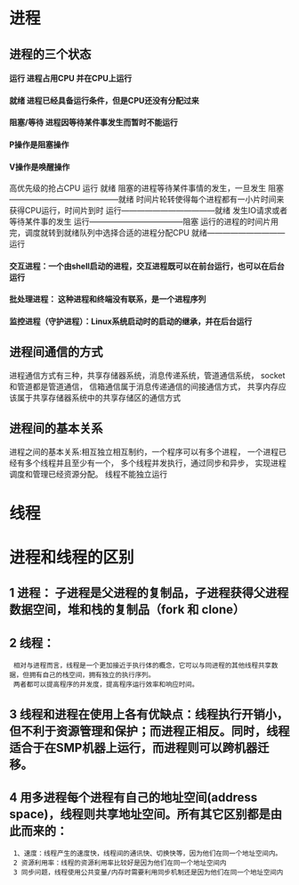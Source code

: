 
# 进程

## 进程的三个状态
####  运行  进程占用CPU 并在CPU上运行
####  就绪  进程已经具备运行条件，但是CPU还没有分配过来
####  阻塞/等待  进程因等待某件事发生而暂时不能运行
#### P操作是阻塞操作
#### V操作是唤醒操作
  
  高优先级的抢占CPU                                          运行  就绪
  阻塞的进程等待某件事情的发生，一旦发生                       阻塞——————————————就绪
  时间片轮转使得每个进程都有一小片时间来获得CPU运行，时间片到时  运行————————————就绪
  发生IO请求或者等待某件事的发生                              运行————————————阻塞
  运行的进程的时间片用完，调度就转到就绪队列中选择合适的进程分配CPU 就绪——————————运行
  
#### 交互进程：一个由shell启动的进程，交互进程既可以在前台运行，也可以在后台运行
#### 批处理进程： 这种进程和终端没有联系，是一个进程序列
#### 监控进程（守护进程）：Linux系统启动时的启动的继承，并在后台运行

## 进程间通信的方式
  进程通信方式有三种，共享存储器系统，消息传递系统，管道通信系统，
  socket和管道都是管道通信，
  信箱通信属于消息传递通信的间接通信方式，
  共享内存应该属于共享存储器系统中的共享存储区的通信方式
## 进程间的基本关系
  进程之间的基本关系:相互独立相互制约，一个程序可以有多个进程， 一个进程已经有多个线程并且至少有一个，
  多个线程并发执行，通过同步和异步， 实现进程调度和管理已经资源分配。 线程不能独立运行
  
# 线程


# 进程和线程的区别
## 1 进程： 子进程是父进程的复制品，子进程获得父进程数据空间，堆和栈的复制品（fork 和 clone）
## 2 线程： 
     相对与进程而言，线程是一个更加接近于执行体的概念，它可以与同进程的其他线程共享数据，但拥有自己的栈空间，拥有独立的执行序列。 
     两者都可以提高程序的并发度，提高程序运行效率和响应时间。
## 3 线程和进程在使用上各有优缺点：线程执行开销小，但不利于资源管理和保护；而进程正相反。同时，线程适合于在SMP机器上运行，而进程则可以跨机器迁移。
## 4 用多进程每个进程有自己的地址空间(address space)，线程则共享地址空间。所有其它区别都是由此而来的： 
     1、速度：线程产生的速度快，线程间的通讯快、切换快等，因为他们在同一个地址空间内。 
     2 资源利用率：线程的资源利用率比较好是因为他们在同一个地址空间内
     3 同步问题，线程使用公共变量/内存时需要利用同步机制还是因为他们在同一个地址空间内

